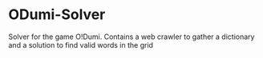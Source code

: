 # ODumi-Solver
Solver for the game O!Dumi. Contains a web crawler to gather a dictionary and a solution to find valid words in the grid
